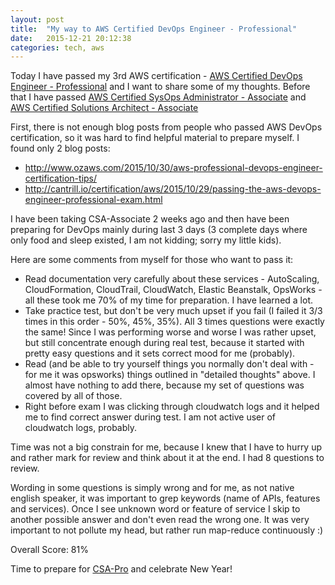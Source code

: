 ```yaml
---
layout: post
title:  "My way to AWS Certified DevOps Engineer - Professional"
date:   2015-12-21 20:12:38
categories: tech, aws
---
```


Today I have passed my 3rd AWS certification - [AWS Certified DevOps Engineer - Professional](https://aws.amazon.com/certification/certified-devops-engineer-professional/) and I want to share some of my thoughts.
Before that I have passed [AWS Certified SysOps Administrator - Associate](https://aws.amazon.com/certification/certified-sysops-admin-associate/) and [AWS Certified Solutions Architect - Associate](https://aws.amazon.com/certification/certified-solutions-architect-associate/)

First, there is not enough blog posts from people who passed AWS DevOps certification, so it was hard to find helpful material to prepare myself. I found only 2 blog posts:
* http://www.ozaws.com/2015/10/30/aws-professional-devops-engineer-certification-tips/
* http://cantrill.io/certification/aws/2015/10/29/passing-the-aws-devops-engineer-professional-exam.html

I have been taking CSA-Associate 2 weeks ago and then have been preparing for DevOps mainly during last 3 days (3 complete days where only food and sleep existed, I am not kidding; sorry my little kids).

Here are some comments from myself for those who want to pass it:
* Read documentation very carefully about these services - AutoScaling, CloudFormation, CloudTrail, CloudWatch, Elastic Beanstalk, OpsWorks - all these took me 70% of my time for preparation. I have learned a lot.
* Take practice test, but don't be very much upset if you fail (I failed it 3/3 times in this order - 50%, 45%, 35%). All 3 times questions were exactly the same! Since I was performing worse and worse I was rather upset, but still concentrate enough during real test, because it started with pretty easy questions and it sets correct mood for me (probably).
* Read (and be able to try yourself things you normally don't deal with - for me it was opsworks) things outlined in "detailed thoughts" above. I almost have nothing to add there, because my set of questions was covered by all of those.
* Right before exam I was clicking through cloudwatch logs and it helped me to find correct answer during test. I am not active user of cloudwatch logs, probably.

Time was not a big constrain for me, because I knew that I have to hurry up and rather mark for review and think about it at the end. I had 8 questions to review.

Wording in some questions is simply wrong and for me, as not native english speaker, it was important to grep keywords (name of APIs, features and services). Once I see unknown word or feature of service I skip to another possible answer and don't even read the wrong one. It was very important to not pollute my head, but rather run map-reduce continuously :)

Overall Score: 81%

Time to prepare for [CSA-Pro](https://aws.amazon.com/certification/certified-solutions-architect-professional/) and celebrate New Year!
